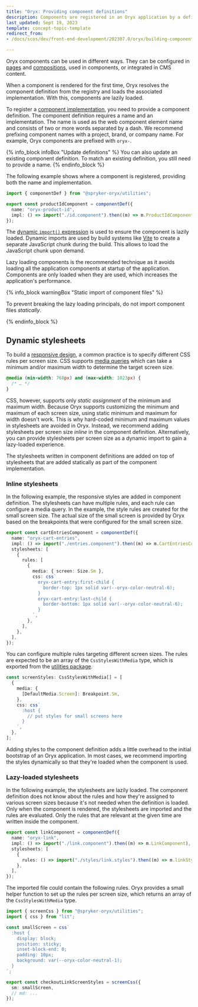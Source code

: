 ```yaml
---
title: "Oryx: Providing component definitions"
description: Components are registered in an Oryx application by a definition file
last_updated: Sept 19, 2023
template: concept-topic-template
redirect_from:
- /docs/scos/dev/front-end-development/202307.0/oryx/building-components/oryx-providing-component-definitions.html

---
```


Oryx components can be used in different ways. They can be configured in [pages](/docs/dg/dev/frontend-development/{{page.version}}/oryx/building-pages/oryx-pages.html) and [compositions](/docs/dg/dev/frontend-development/{{page.version}}/oryx/building-pages/oryx-compositions.html), used in components, or integrated in CMS content.

When a component is rendered for the first time, Oryx resolves the component definition from the registry and loads the associated implementation. With this, components are lazily loaded.

To register a [component implementation](/docs/dg/dev/frontend-development/{{page.version}}/oryx/building-components/oryx-implementing-components.html), you need to provide a component definition. The component definition requires a name and an implementation. The name is used as the web component element name and consists of two or more words separated by a dash. We recommend prefixing component names with a project, brand, or company name. For example, Oryx components are prefixed with `oryx-`.

{% info_block infoBox "Update definitions" %}
You can also update an existing component definition. To match an existing definition, you still need to provide a name.
{% endinfo_block %}

The following example shows where a component is registered, providing both the name and implementation.

```ts
import { componentDef } from "@spryker-oryx/utilities";

export const productIdComponent = componentDef({
  name: "oryx-product-id",
  impl: () => import("./id.component").then((m) => m.ProductIdComponent),
});
```

The [dynamic `import()` expression](https://developer.mozilla.org/en-US/docs/Web/JavaScript/Reference/Operators/import) is used to ensure the component is lazily loaded. Dynamic imports are used by build systems like [Vite](https://vitejs.dev/) to create a separate JavaScript chunk during the build. This allows to load the JavaScript chunk upon demand.

Lazy loading components is the recommended technique as it avoids loading all the application components at startup of the application. Components are only loaded when they are used, which increases the application's performance.

{% info_block warningBox "Static import of component files" %}

To prevent breaking the lazy loading principals, do not import component files _statically_.

{% endinfo_block %}

## Dynamic stylesheets

To build a [responsive design](/docs/dg/dev/frontend-development/{{page.version}}/oryx/building-applications/styling/oryx-responsive-design.html), a common practice is to specify different CSS rules per screen size. CSS supports [media queries](https://developer.mozilla.org/en-US/docs/Web/CSS/CSS_media_queries/Using_media_queries) which can take a minimum and/or maximum width to determine the target screen size.

```css
@media (min-width: 768px) and (max-width: 1023px) {
  /* … */
}
```

CSS, however, supports only _static assignment_ of the minimum and maximum width. Because Oryx supports customizing the minimum and maximum of each screen size, using static minimum and maximum for width doesn't work. This is why hard-coded minimum and maximum values in stylesheets are avoided in Oryx. Instead, we recommend adding stylesheets per screen size _inline_ in the component definition. Alternatively, you can provide stylesheets per screen size as a dynamic import to gain a lazy-loaded experience.

The stylesheets written in component definitions are added on top of stylesheets that are added statically as part of the component implementation.

### Inline stylesheets

In the following example, the responsive styles are added in component definition. The stylesheets can have multiple rules, and each rule can configure a media query. In the example, the style rules are created for the small screen size. The actual size of the small screen is provided by Oryx based on the breakpoints that were configured for the small screen size.

```ts
export const cartEntriesComponent = componentDef({
  name: "oryx-cart-entries",
  impl: () => import("./entries.component").then((m) => m.CartEntriesComponent),
  stylesheets: [
    {
      rules: [
        {
          media: { screen: Size.Sm },
          css: css`
            oryx-cart-entry:first-child {
              border-top: 1px solid var(--oryx-color-neutral-6);
            }
            oryx-cart-entry:last-child {
              border-bottom: 1px solid var(--oryx-color-neutral-6);
            }
          `,
        },
      ],
    },
  ],
});
```

You can configure multiple rules targeting different screen sizes. The rules are expected to be an array of the `CssStylesWithMedia` type, which is exported from the [utilities package](https://www.npmjs.com/package/@spryker-oryx/utilities).

```ts
const screenStyles: CssStylesWithMedia[] = [
  {
    media: {
      [DefaultMedia.Screen]: Breakpoint.Sm,
    },
    css: css`
      :host {
        // put styles for small screens here
      }
    `,
  },
];
```

Adding styles to the component definition adds a little overhead to the initial bootstrap of an Oryx application. In most cases, we recommend importing the styles dynamically so that they're loaded when the component is used.

### Lazy-loaded stylesheets

In the following example, the stylesheets are lazily loaded. The component definition does not know about the rules and how they're assigned to various screen sizes because it's not needed when the definition is loaded. Only when the component is rendered, the stylesheets are imported and the rules are evaluated. Only the rules that are relevant at the given time are written inside the component.

```ts
export const linkComponent = componentDef({
  name: "oryx-link",
  impl: () => import("./link.component").then((m) => m.LinkComponent),
  stylesheets: [
    {
      rules: () => import("./styles/link.styles").then((m) => m.linkStyles),
    },
  ],
});
```

The imported file could contain the following rules. Oryx provides a small helper function to set up the rules per screen size, which returns an array of the `CssStylesWithMedia` type.

```ts
import { screenCss } from "@spryker-oryx/utilities";
import { css } from "lit";

const smallScreen = css`
  :host {
    display: block;
    position: sticky;
    inset-block-end: 0;
    padding: 10px;
    background: var(--oryx-color-neutral-1);
  }
`;

export const checkoutLinkScreenStyles = screenCss({
  sm: smallScreen,
  // md: ...
});
```
